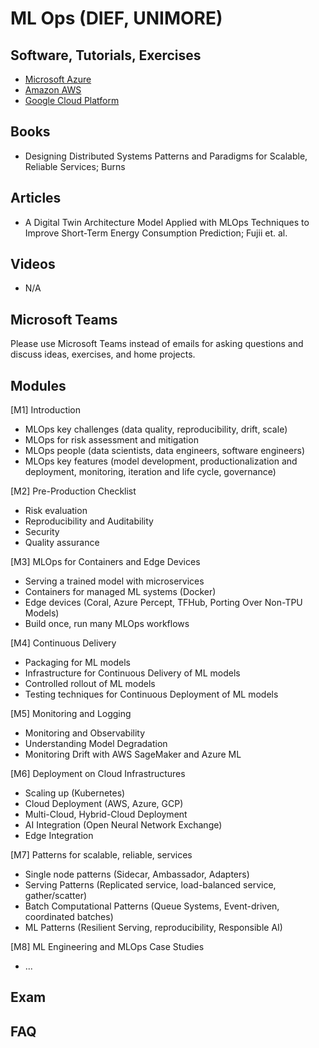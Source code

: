 # ML Ops (DIEF, UNIMORE)

## Software, Tutorials, Exercises
* [Microsoft Azure](https://azure.microsoft.com/en-gb/)
* [Amazon AWS]()
* [Google Cloud Platform]()

## Books
* Designing Distributed Systems Patterns and Paradigms for Scalable, Reliable Services; Burns
<!--
* Introducing MLOps: How to Scale Machine Learning in the Enterprise; Treveil et. al.; O'Reilly
* Practical MLOps: Operationalizing Machine Learning Models; Gift, Deza; O'Reilly
* Machine Learning Design Patterns: Solutions to Common Challenges in Data Preparation, Model Building, and MLOps; Lakshmanan et. al.; O'Reilly
-->

## Articles
* A Digital Twin Architecture Model Applied with MLOps Techniques to Improve Short-Term Energy Consumption Prediction; Fujii et. al.

## Videos
* N/A


## Microsoft Teams
Please use Microsoft Teams instead of emails for asking questions and discuss ideas, exercises, and home projects.


## Modules
[M1] Introduction
* MLOps key challenges (data quality, reproducibility, drift, scale)
* MLOps for risk assessment and mitigation
* MLOps people (data scientists, data engineers, software engineers)
* MLOps key features (model development, productionalization and deployment, monitoring, iteration and life cycle, governance)

[M2] Pre-Production Checklist
* Risk evaluation
* Reproducibility and Auditability
* Security
* Quality assurance

[M3] MLOps for Containers and Edge Devices
* Serving a trained model with microservices
* Containers for managed ML systems (Docker)
* Edge devices (Coral, Azure Percept, TFHub, Porting Over Non-TPU Models)
* Build once, run many MLOps workflows

[M4] Continuous Delivery
* Packaging for ML models
* Infrastructure for Continuous Delivery of ML models
* Controlled rollout of ML models
* Testing techniques for Continuous Deployment of ML models

[M5] Monitoring and Logging 
* Monitoring and Observability
* Understanding Model Degradation
* Monitoring Drift with AWS SageMaker and Azure ML

[M6] Deployment on Cloud Infrastructures
* Scaling up (Kubernetes)
* Cloud Deployment (AWS, Azure, GCP)
* Multi-Cloud, Hybrid-Cloud Deployment
* AI Integration (Open Neural Network Exchange)
* Edge Integration

[M7] Patterns for scalable, reliable, services
* Single node patterns (Sidecar, Ambassador, Adapters)
* Serving Patterns (Replicated service, load-balanced service, gather/scatter)
* Batch Computational Patterns (Queue Systems, Event-driven, coordinated batches)
* ML Patterns (Resilient Serving, reproducibility, Responsible AI)

[M8] ML Engineering and MLOps Case Studies
* ...

## Exam

## FAQ
